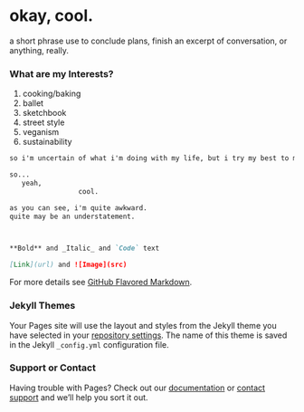 # okay, cool.
a short phrase  use to conclude plans, finish an excerpt of conversation, or anything, really.

### What are my Interests?

1. cooking/baking 
2. ballet
3. sketchbook
4. street style
5. veganism
6. sustainability


```markdown
so i'm uncertain of what i'm doing with my life, but i try my best to make do.

so... 
   yeah,
                 cool.

as you can see, i'm quite awkward.
quite may be an understatement. 



**Bold** and _Italic_ and `Code` text

[Link](url) and ![Image](src)
```

For more details see [GitHub Flavored Markdown](https://guides.github.com/features/mastering-markdown/).

### Jekyll Themes

Your Pages site will use the layout and styles from the Jekyll theme you have selected in your [repository settings](https://github.com/TrulyLydiaEsque/Life-as-Lydia/settings). The name of this theme is saved in the Jekyll `_config.yml` configuration file.

### Support or Contact

Having trouble with Pages? Check out our [documentation](https://help.github.com/categories/github-pages-basics/) or [contact support](https://github.com/contact) and we’ll help you sort it out.
